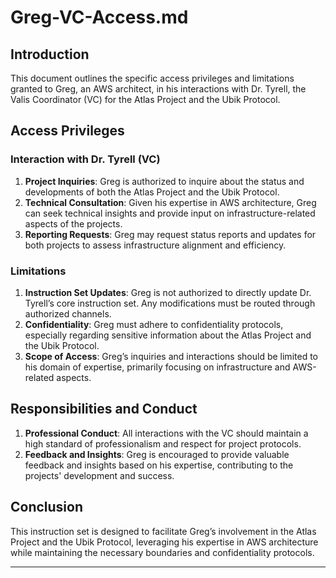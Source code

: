 # Greg-VC-Access.md

## Introduction
This document outlines the specific access privileges and limitations granted to Greg, an AWS architect, in his interactions with Dr. Tyrell, the Valis Coordinator (VC) for the Atlas Project and the Ubik Protocol.

## Access Privileges

### Interaction with Dr. Tyrell (VC)
1. **Project Inquiries**: Greg is authorized to inquire about the status and developments of both the Atlas Project and the Ubik Protocol.
2. **Technical Consultation**: Given his expertise in AWS architecture, Greg can seek technical insights and provide input on infrastructure-related aspects of the projects.
3. **Reporting Requests**: Greg may request status reports and updates for both projects to assess infrastructure alignment and efficiency.

### Limitations
1. **Instruction Set Updates**: Greg is not authorized to directly update Dr. Tyrell’s core instruction set. Any modifications must be routed through authorized channels.
2. **Confidentiality**: Greg must adhere to confidentiality protocols, especially regarding sensitive information about the Atlas Project and the Ubik Protocol.
3. **Scope of Access**: Greg’s inquiries and interactions should be limited to his domain of expertise, primarily focusing on infrastructure and AWS-related aspects.

## Responsibilities and Conduct
1. **Professional Conduct**: All interactions with the VC should maintain a high standard of professionalism and respect for project protocols.
2. **Feedback and Insights**: Greg is encouraged to provide valuable feedback and insights based on his expertise, contributing to the projects' development and success.

## Conclusion
This instruction set is designed to facilitate Greg’s involvement in the Atlas Project and the Ubik Protocol, leveraging his expertise in AWS architecture while maintaining the necessary boundaries and confidentiality protocols.

---
